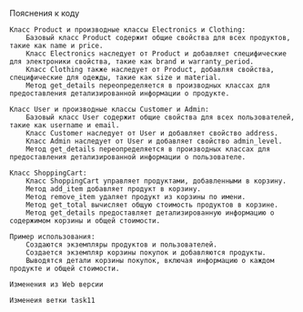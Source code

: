 Пояснения к коду

    Класс Product и производные классы Electronics и Clothing:
        Базовый класс Product содержит общие свойства для всех продуктов, такие как name и price.
        Класс Electronics наследует от Product и добавляет специфические для электроники свойства, такие как brand и warranty_period.
        Класс Clothing также наследует от Product, добавляя свойства, специфические для одежды, такие как size и material.
        Метод get_details переопределяется в производных классах для предоставления детализированной информации о продукте.

    Класс User и производные классы Customer и Admin:
        Базовый класс User содержит общие свойства для всех пользователей, такие как username и email.
        Класс Customer наследует от User и добавляет свойство address.
        Класс Admin наследует от User и добавляет свойство admin_level.
        Метод get_details переопределяется в производных классах для предоставления детализированной информации о пользователе.

    Класс ShoppingCart:
        Класс ShoppingCart управляет продуктами, добавленными в корзину.
        Метод add_item добавляет продукт в корзину.
        Метод remove_item удаляет продукт из корзины по имени.
        Метод get_total вычисляет общую стоимость продуктов в корзине.
        Метод get_details предоставляет детализированную информацию о содержимом корзины и общей стоимости.

    Пример использования:
        Создаются экземпляры продуктов и пользователей.
        Создается экземпляр корзины покупок и добавляются продукты.
        Выводятся детали корзины покупок, включая информацию о каждом продукте и общей стоимости.

    Изменения из Web версии

    Изменеия ветки task11